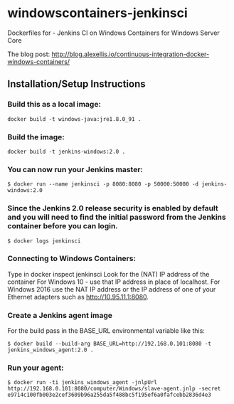 # windowscontainers-jenkinsci
Dockerfiles for - Jenkins CI on Windows Containers for Windows Server Core

The blog post: http://blog.alexellis.io/continuous-integration-docker-windows-containers/

## Installation/Setup Instructions
### Build this as a local image:

```
docker build -t windows-java:jre1.8.0_91 .
```

### Build the image:

```
docker build -t jenkins-windows:2.0 .
```

### You can now run your Jenkins master:

```
$ docker run --name jenkinsci -p 8080:8080 -p 50000:50000 -d jenkins-windows:2.0
```

### Since the Jenkins 2.0 release security is enabled by default and you will need to find the initial password from the Jenkins container before you can login.

```
$ docker logs jenkinsci
```

### Connecting to Windows Containers:
Type in docker inspect jenkinsci
Look for the (NAT) IP address of the container
For Windows 10 - use that IP address in place of localhost. For Windows 2016 use the NAT IP address or the IP address of one of your Ethernet adapters such as http://10.95.11.1:8080.

### Create a Jenkins agent image
For the build pass in the BASE_URL environmental variable like this:
```
$ docker build --build-arg BASE_URL=http://192.168.0.101:8080 -t jenkins_windows_agent:2.0 .
```

### Run your agent:
```
$ docker run -ti jenkins_windows_agent -jnlpUrl http://192.168.0.101:8080/computer/Windows/slave-agent.jnlp -secret e9714c100fb003e2cef3609b96a255da5f488bc5f195ef6a0fafcebb2836d4e3
```


